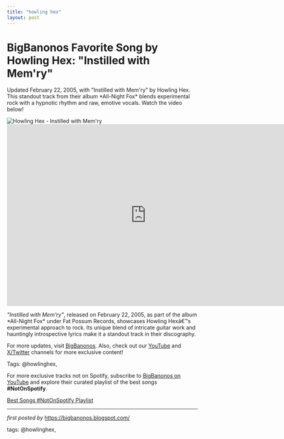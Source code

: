 ```yaml
---
title: "howling hex"
layout: post
---
```

<!-- Title of the Post -->
<h1 >BigBanonos Favorite Song by Howling Hex: "Instilled with Mem'ry"</h1> <!-- Introductory Text -->
<p >Updated February 22, 2005, with "Instilled with Mem'ry" by Howling Hex. This standout track from their album *All-Night Fox* blends experimental rock with a hypnotic rhythm and raw, emotive vocals. Watch the video below!</p> <!-- Featured Image -->
<div > <img src="https://i.scdn.co/image/ab6772690000c46c474de984a02a80d370ab25ed" alt="Howling Hex - Instilled with Mem'ry" />
</div> <!-- YouTube Video Embed -->
<div > <iframe width="733" height="480" src="https://www.youtube.com/embed/HJBvUoVBi7k" title="Howling Hex - Instilled With Mem'ry" frameborder="0" allow="accelerometer; autoplay; clipboard-write; encrypted-media; gyroscope; picture-in-picture; web-share" referrerpolicy="strict-origin-when-cross-origin" allowfullscreen></iframe>
</div> <!-- Song Information -->
<div > <p><em>"Instilled with Mem'ry"</em>, released on February 22, 2005, as part of the album *All-Night Fox* under Fat Possum Records, showcases Howling Hexâ€™s experimental approach to rock. Its unique blend of intricate guitar work and hauntingly introspective lyrics make it a standout track in their discography.</p>
</div> <!-- Footer Links -->
<div > <p>For more updates, visit <a href="https://bigbanonos.blogspot.com/" target="_blank">BigBanonos</a>. Also, check out our <a href="https://www.youtube.com/@BigBanonos" target="_blank">YouTube</a> and <a href="https://x.com/bigbanonos" target="_blank">X/Twitter</a> channels for more exclusive content!</p>
</div> <!-- Tags -->
<p >Tags: @howlinghex,</p>


<!--Subscribe and Playlist Links-->
<div>
    <p>For more exclusive tracks not on Spotify, subscribe to <a href="https://www.youtube.com/@BigBanonos" target="_blank">BigBanonos on YouTube</a> and explore their curated playlist of the best songs <strong>#NotOnSpotify</strong>.</p>
    <p><a href="https://www.youtube.com/playlist?list=PLtuNtuTatqI0kFahUCbtbfenC_ET5O_tr" target="_blank">Best Songs #NotOnSpotify Playlist<br /></a></p></div>

<hr />

<p><em>first posted by</em> <a href="https://bigbanonos.blogspot.com/" rel="noopener" target="_new">https://bigbanonos.blogspot.com/</a></p>

<p>tags: @howlinghex,</p>
